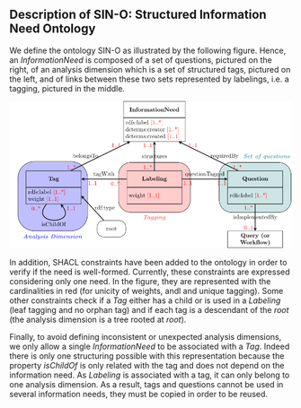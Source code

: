 ## Description of SIN-O: Structured Information Need Ontology

We define the ontology SIN-O as illustrated by the following figure. Hence, an *InformationNeed* is composed of a set of questions, pictured on the right, of an analysis dimension which is a set of structured tags, pictured on the left, and of links between these two sets represented by labelings, i.e. a tagging, pictured in the middle.

[![Schema of the ontology SIN-O](information_need/sino.png)](information_need/sino.png)

In addition, SHACL constraints have been added to the ontology in order to verify if the need is well-formed. Currently, these constraints are expressed considering only one need. In the figure, they are represented with the cardinalities in red (for unicity of weights, andl and unique tagging). Some other constraints check if a *Tag* either has a child or is used in a *Labeling* (leaf tagging and no orphan tag) and if each tag is a descendant of the *root* (the analysis dimension is a tree rooted at *root*).

Finally, to avoid defining inconsistent or unexpected analysis dimensions, we only allow a single *InformationNeed* to be associated with a *Tag*. Indeed there is only one structuring possible with this representation because the property *isChildOf* is only related with the tag and does not depend on the information need. As *Labeling* is associated with a tag, it can only belong to one analysis dimension. As a result, tags and questions cannot be used in several information needs, they must be copied in order to be reused. 

